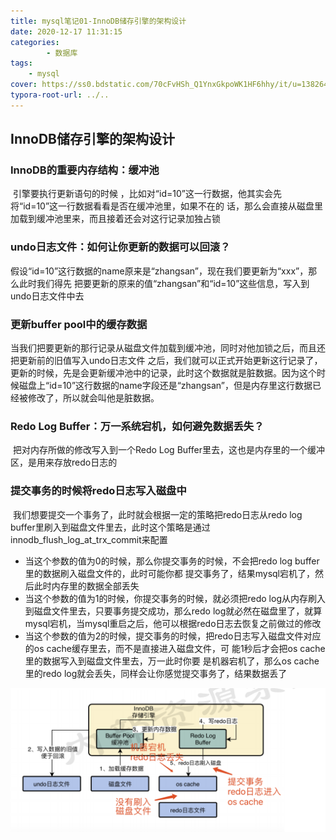 ```yaml
---
title: mysql笔记01-InnoDB储存引擎的架构设计
date: 2020-12-17 11:31:15
categories: 
		- 数据库
tags: 
	- mysql
cover: https://ss0.bdstatic.com/70cFvHSh_Q1YnxGkpoWK1HF6hhy/it/u=138264622,1709438672&fm=26&gp=0.jpg
typora-root-url: ../..
---
```


## InnoDB储存引擎的架构设计

### InnoDB的重要内存结构：缓冲池

​		引擎要执行更新语句的时候 ，比如对“id=10”这一行数据，他其实会先将“id=10”这一行数据看看是否在缓冲池里，如果不在的 话，那么会直接从磁盘里加载到缓冲池里来，而且接着还会对这行记录加独占锁

### undo日志文件：如何让你更新的数据可以回滚？

​		假设“id=10”这行数据的name原来是“zhangsan”，现在我们要更新为“xxx”，那么此时我们得先 把要更新的原来的值“zhangsan”和“id=10”这些信息，写入到undo日志文件中去

### 更新buffer pool中的缓存数据

​		当我们把要更新的那行记录从磁盘文件加载到缓冲池，同时对他加锁之后，而且还把更新前的旧值写入undo日志文件 之后，我们就可以正式开始更新这行记录了，更新的时候，先是会更新缓冲池中的记录，此时这个数据就是脏数据。因为这个时候磁盘上“id=10”这行数据的name字段还是“zhangsan”，但是内存里这行数据已经被修改了，所以就会叫他是脏数据。

### Redo Log Buffer：万一系统宕机，如何避免数据丢失？

​		把对内存所做的修改写入到一个Redo Log Buffer里去，这也是内存里的一个缓冲区，是用来存放redo日志的

### 提交事务的时候将redo日志写入磁盘中

​		我们想要提交一个事务了，此时就会根据一定的策略把redo日志从redo log buffer里刷入到磁盘文件里去，此时这个策略是通过innodb_flush_log_at_trx_commit来配置

- 当这个参数的值为0的时候，那么你提交事务的时候，不会把redo log buffer里的数据刷入磁盘文件的，此时可能你都 提交事务了，结果mysql宕机了，然后此时内存里的数据全部丢失
- 当这个参数的值为1的时候，你提交事务的时候，就必须把redo log从内存刷入到磁盘文件里去，只要事务提交成功，那么redo log就必然在磁盘里了，就算mysql宕机，当mysql重启之后，他可以根据redo日志去恢复之前做过的修改
- 当这个参数的值为2的时候，提交事务的时候，把redo日志写入磁盘文件对应的os cache缓存里去，而不是直接进入磁盘文件，可 能1秒后才会把os cache里的数据写入到磁盘文件里去，万一此时你要 是机器宕机了，那么os cache里的redo log就会丢失，同样会让你感觉提交事务了，结果数据丢了

<img src="/images/image-20201217190829654.png" alt="image-20201217190829654" style="zoom: 80%;" />